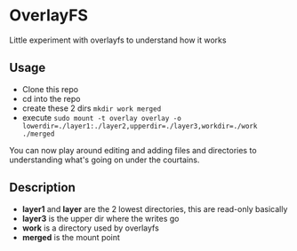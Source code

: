 # OverlayFS 
Little experiment with overlayfs to understand how it works

## Usage
* Clone this repo
* cd into the repo
* create these 2 dirs `mkdir work merged`
* execute `sudo mount -t overlay overlay -o lowerdir=./layer1:./layer2,upperdir=./layer3,workdir=./work ./merged`

You can now play around editing and adding files and directories to understanding what's going on under the courtains.

## Description
* **layer1** and **layer** are the 2 lowest directories, this are read-only basically
* **layer3** is the upper dir where the writes go 
* **work** is a directory used by overlayfs 
* **merged** is the mount point



